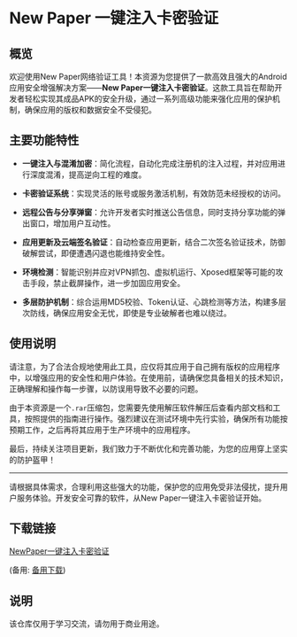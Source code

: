 # New Paper 一键注入卡密验证

## 概览

欢迎使用New Paper网络验证工具！本资源为您提供了一款高效且强大的Android应用安全增强解决方案——**New Paper一键注入卡密验证**。这款工具旨在帮助开发者轻松实现其成品APK的安全升级，通过一系列高级功能来强化应用的保护机制，确保应用的版权和数据安全不受侵犯。

## 主要功能特性

- **一键注入与混淆加密**：简化流程，自动化完成注册机的注入过程，并对应用进行深度混淆，提高逆向工程的难度。
  
- **卡密验证系统**：实现灵活的账号或服务激活机制，有效防范未经授权的访问。
  
- **远程公告与分享弹窗**：允许开发者实时推送公告信息，同时支持分享功能的弹出窗口，增加用户互动性。
  
- **应用更新及云端签名验证**：自动检查应用更新，结合二次签名验证技术，防御破解尝试，即便遭遇闪退也能维持安全性。
  
- **环境检测**：智能识别并应对VPN抓包、虚拟机运行、Xposed框架等可能的攻击手段，禁止截屏操作，进一步加固应用安全。
  
- **多层防护机制**：综合运用MD5校验、Token认证、心跳检测等方法，构建多层次防线，确保应用安全无忧，即使是专业破解者也难以绕过。

## 使用说明

请注意，为了合法合规地使用此工具，应仅将其应用于自己拥有版权的应用程序中，以增强应用的安全性和用户体验。在使用前，请确保您具备相关的技术知识，正确理解和操作每一步骤，以防误用导致不必要的问题。

由于本资源是一个`.rar`压缩包，您需要先使用解压软件解压后查看内部文档和工具，按照提供的指南进行操作。强烈建议在测试环境中先行实验，确保所有功能按预期工作，之后再将其应用于生产环境中的应用程序。

最后，持续关注项目更新，我们致力于不断优化和完善功能，为您的应用穿上坚实的防护盔甲！

---

请根据具体需求，合理利用这些强大的功能，保护您的应用免受非法侵扰，提升用户服务体验。开发安全可靠的软件，从New Paper一键注入卡密验证开始。

## 下载链接
[NewPaper一键注入卡密验证](https://pan.quark.cn/s/a599372ca0a3) 

(备用: [备用下载](https://pan.baidu.com/s/1Agr2iH7Kb1sKMK71kWyjQQ?pwd=1234))

## 说明

该仓库仅用于学习交流，请勿用于商业用途。
